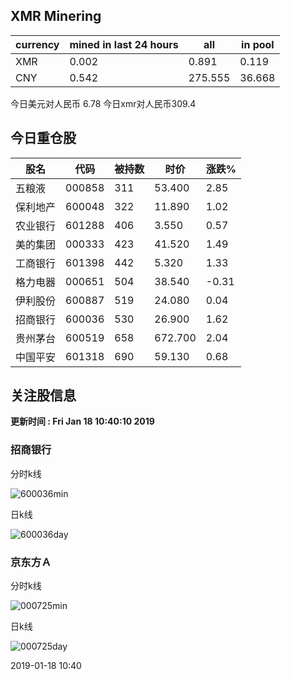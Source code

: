 ## XMR Minering

|currency|mined in last 24 hours|all|in pool|
|---|---|---|---|
|XMR|0.002|0.891|0.119|
|CNY|0.542|275.555|36.668|

今日美元对人民币 6.78	今日xmr对人民币309.4


## 今日重仓股 

|股名|代码|被持数|时价|涨跌%|
|---|---|---|---|---|
|五粮液|000858|311|53.400|2.85|
|保利地产|600048|322|11.890|1.02|
|农业银行|601288|406|3.550|0.57|
|美的集团|000333|423|41.520|1.49|
|工商银行|601398|442|5.320|1.33|
|格力电器|000651|504|38.540|-0.31|
|伊利股份|600887|519|24.080|0.04|
|招商银行|600036|530|26.900|1.62|
|贵州茅台|600519|658|672.700|2.04|
|中国平安|601318|690|59.130|0.68|

## 关注股信息
**更新时间 : Fri Jan 18 10:40:10 2019**
### 招商银行 
分时k线

![600036min](http://image.sinajs.cn/newchart/min/n/sh600036.gif)

日k线

![600036day](http://image.sinajs.cn/newchart/daily/n/sh600036.gif)

### 京东方Ａ 
分时k线

![000725min](http://image.sinajs.cn/newchart/min/n/sz000725.gif)

日k线

![000725day](http://image.sinajs.cn/newchart/daily/n/sz000725.gif)

2019-01-18 10:40